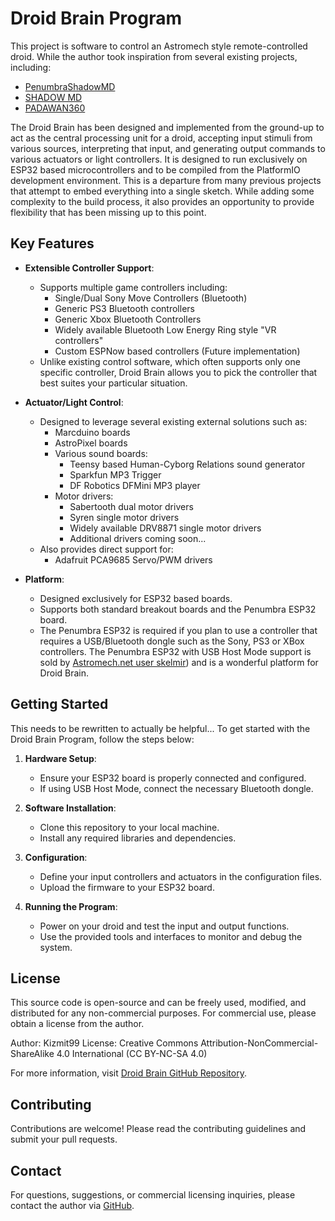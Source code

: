 # Droid Brain Program

This project is software to control an Astromech style remote-controlled droid.
While the author took inspiration from several existing projects, including:
- [PenumbraShadowMD](https://github.com/reeltwo/PenumbraShadowMD)
- [SHADOW MD](https://astromech.net/droidwiki/SHADOW_MD)
- [PADAWAN360](https://astromech.net/droidwiki/PADAWAN360)

The Droid Brain has been designed and implemented from the ground-up to act as the central processing unit for a droid, accepting input stimuli from various sources, interpreting that input, and generating output commands to various actuators or light controllers.  It is designed to run exclusively on ESP32 based microcontrollers and to be compiled from the PlatformIO development environment.  This is a departure from many previous projects that attempt to embed everything into a single sketch.  While adding some complexity to the build process, it also provides an opportunity to provide flexibility that has been missing up to this point.

## Key Features

- **Extensible Controller Support**:
  - Supports multiple game controllers including:
    - Single/Dual Sony Move Controllers (Bluetooth)
    - Generic PS3 Bluetooth controllers
    - Generic Xbox Bluetooth Controllers
    - Widely available Bluetooth Low Energy Ring style "VR controllers"
    - Custom ESPNow based controllers (Future implementation)
  - Unlike existing control software, which often supports only one specific controller, Droid Brain allows you to pick the controller that best suites your particular situation.

- **Actuator/Light Control**:
  - Designed to leverage several existing external solutions such as:
    - Marcduino boards
    - AstroPixel boards
    - Various sound boards:
      - Teensy based Human-Cyborg Relations sound generator
      - Sparkfun MP3 Trigger
      - DF Robotics DFMini MP3 player
    - Motor drivers:
      - Sabertooth dual motor drivers
      - Syren single motor drivers
      - Widely available DRV8871 single motor drivers
      - Additional drivers coming soon...
  - Also provides direct support for:
    - Adafruit PCA9685 Servo/PWM drivers

- **Platform**:
  - Designed exclusively for ESP32 based boards.
  - Supports both standard breakout boards and the Penumbra ESP32 board.
  - The Penumbra ESP32 is required if you plan to use a controller that requires a USB/Bluetooth dongle such as the Sony, PS3 or XBox controllers.  The Penumbra ESP32 with USB Host Mode support is sold by [Astromech.net user skelmir](https://astromech.net/forums/showthread.php?43249-Penumbra-ESP32-with-integrated-USB-host-shield)) and is a wonderful platform for Droid Brain.

## Getting Started

This needs to be rewritten to actually be helpful...
To get started with the Droid Brain Program, follow the steps below:

1. **Hardware Setup**:
   - Ensure your ESP32 board is properly connected and configured.
   - If using USB Host Mode, connect the necessary Bluetooth dongle.

2. **Software Installation**:
   - Clone this repository to your local machine.
   - Install any required libraries and dependencies.

3. **Configuration**:
   - Define your input controllers and actuators in the configuration files.
   - Upload the firmware to your ESP32 board.

4. **Running the Program**:
   - Power on your droid and test the input and output functions.
   - Use the provided tools and interfaces to monitor and debug the system.

## License

This source code is open-source and can be freely used, modified, and distributed for any non-commercial purposes. For commercial use, please obtain a license from the author.

Author: Kizmit99
License: Creative Commons Attribution-NonCommercial-ShareAlike 4.0 International (CC BY-NC-SA 4.0)

For more information, visit [Droid Brain GitHub Repository](https://github.com/kizmit99/DroidBrain).

## Contributing

Contributions are welcome! Please read the contributing guidelines and submit your pull requests.

## Contact

For questions, suggestions, or commercial licensing inquiries, please contact the author via [GitHub](https://github.com/kizmit99).

